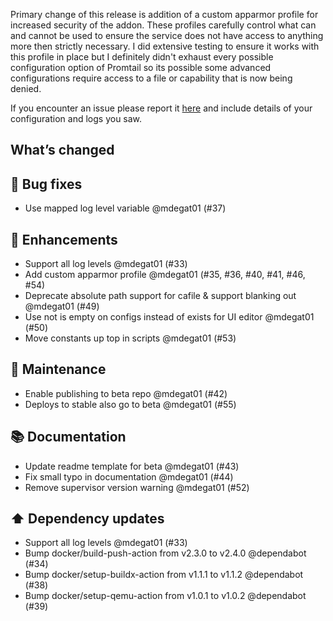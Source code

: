 Primary change of this release is addition of a custom apparmor profile for increased security of the addon. These profiles carefully control what can and cannot be used to ensure the service does not have access to anything more then strictly necessary. I did extensive testing to ensure it works with this profile in place but I definitely didn't exhaust every possible configuration option of Promtail so its possible some advanced configurations require access to a file or capability that is now being denied.

If you encounter an issue please report it [here](https://github.com/mdegat01/addon-promtail/issues) and include details of your configuration and logs you saw.

## What’s changed
## 🐛 Bug fixes

- Use mapped log level variable @mdegat01 (#37)

## 🚀 Enhancements

- Support all log levels @mdegat01 (#33)
- Add custom apparmor profile @mdegat01 (#35, #36, #40, #41, #46, #54)
- Deprecate absolute path support for cafile & support blanking out @mdegat01 (#49)
- Use not is empty on configs instead of exists for UI editor @mdegat01 (#50)
- Move constants up top in scripts @mdegat01 (#53)

## 🧰 Maintenance

- Enable publishing to beta repo @mdegat01 (#42)
- Deploys to stable also go to beta @mdegat01 (#55)

## 📚 Documentation

- Update readme template for beta @mdegat01 (#43)
- Fix small typo in documentation @mdegat01 (#44)
- Remove supervisor version warning @mdegat01 (#52)

## ⬆️ Dependency updates

- Support all log levels @mdegat01 (#33)
- Bump docker/build-push-action from v2.3.0 to v2.4.0 @dependabot (#34)
- Bump docker/setup-buildx-action from v1.1.1 to v1.1.2 @dependabot (#38)
- Bump docker/setup-qemu-action from v1.0.1 to v1.0.2 @dependabot (#39)
